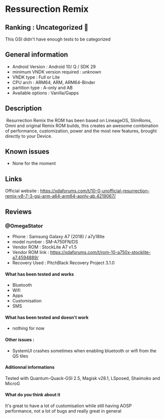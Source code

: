 # Ressurection Remix
## Ranking : Uncategorized 🤔
This GSI didn't have enough tests to be categorized
## General information
- Android Version : Android 10/ Q / SDK 29
- minimum VNDK version required : _unknown_
- VNDK type : Full or Lite
- CPU arch : ARM64, ARM, ARM64-Binder
- partition type : A-only and AB
- Available options : Vanilla/Gapps

## Description
​
Resurrection Remix the ROM has been based on LineageOS, SlimRoms, Omni and original Remix ROM builds, this creates an awesome combination of performance, customization, power and the most new features, brought directly to your Device.​

## Known issues
- None for the moment

## Links
Official website : https://xdaforums.com/t/10-0-unofficial-resurrection-remix-v8-7-3-gsi-arm-a64-arm64-aonly-ab.4219067/

## Reviews
### @OmegaStator
- Phone : Samsung Galaxy A7 (2018) / a7y18lte
- model number : SM-A750FN/DS
- Vendor ROM : StockLite A7 v1.5
- Vendor ROM link : https://xdaforums.com/t/rom-10-a750x-stocklite-a7.4594889/
- Recovery Used : PitchBlack Recovery Project 3.1.0

#### What has been tested and __works__
- Bluetooth
- Wifi
- Apps
- Customisation
- SMS

#### What has been tested and __doesn't work__
- nothing for now
#### Other issues : 
- SystemUI crashes sometimes when enabling bluetooth or wifi from the QS tiles

#### Aditionnal informations
Tested with Quantum-Quack-GSI 2.5, Magisk v28.1, LSposed, Shaimoko and MicroG

#### What do you think about it
It's great to have a lot of customisation while still having AOSP performance, not a lot of bugs and really great in general